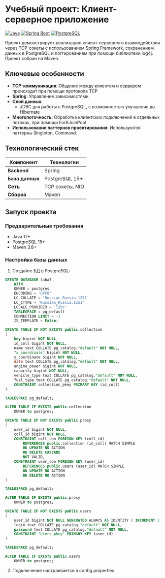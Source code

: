 # Учебный проект: Клиент-серверное приложение

[![Java](https://img.shields.io/badge/Java-17+-blue.svg)](https://java.com)
[![Spring Boot](https://img.shields.io/badge/Spring_Boot-3.0.6-green.svg)](https://spring.io/projects/spring-boot)
[![PostgreSQL](https://img.shields.io/badge/PostgreSQL-15+-blue.svg)](https://www.postgresql.org)

Проект демонстрирует реализацию клиент-серверного взаимодействия через TCP-сокеты с использованием Spring Framework, сохранением данных в PostgreSQL и логгированием при помощи библиотеки log4j. Проект собран на Maven.

## Ключевые особенности
- **TCP-коммуникация**: Общение между клиентом и сервером происходит при помощи протокола TCP
- **Spring**: Управление зависимостями
- **Слой данных**: 
  - JDBC для работы с PostgreSQL, с возможностью улучшения до Hibernate
- **Многопоточность**: Обработка клиентских подключений в отдельных потоках, при помощи ForKJoinPool
- **Использование паттернов проектирования**: Используются паттерны Singleton, Command.


##  Технологический стек
| Компонент       | Технологии                             |
|-----------------|----------------------------------------|
| **Backend**     | Spring |
| **База данных** | PostgreSQL 15+ |
| **Сеть**        | TCP сокеты, NIO  |
| **Сборка**      | Maven |

##  Запуск проекта

### Предварительные требования
- Java 17+
- PostgreSQL 15+
- Maven 3.8+

### Настройка базы данных
1. Создайте БД в PostgreSQL:
```sql
CREATE DATABASE laba7
    WITH
    OWNER = postgres
    ENCODING = 'UTF8'
    LC_COLLATE = 'Russian_Russia.1251'
    LC_CTYPE = 'Russian_Russia.1251'
    LOCALE_PROVIDER = 'libc'
    TABLESPACE = pg_default
    CONNECTION LIMIT = -1
    IS_TEMPLATE = False;

CREATE TABLE IF NOT EXISTS public.collection
(
    key bigint NOT NULL,
    id_coll bigint NOT NULL,
    name text COLLATE pg_catalog."default" NOT NULL,
    "x_сoordinate" bigint NOT NULL,
    y_coordinate bigint NOT NULL,
    date text COLLATE pg_catalog."default" NOT NULL,
    engine_power bigint NOT NULL,
    capacity bigint NOT NULL,
    vehicle_type text COLLATE pg_catalog."default" NOT NULL,
    fuel_type text COLLATE pg_catalog."default" NOT NULL,
    CONSTRAINT collection_pkey PRIMARY KEY (id_coll)
)

TABLESPACE pg_default;

ALTER TABLE IF EXISTS public.collection
    OWNER to postgres;

CREATE TABLE IF NOT EXISTS public.proxy
(
    user_id bigint NOT NULL,
    coll_id bigint NOT NULL,
    CONSTRAINT coll_con FOREIGN KEY (coll_id)
        REFERENCES public.collection (id_coll) MATCH SIMPLE
        ON UPDATE NO ACTION
        ON DELETE CASCADE
        NOT VALID,
    CONSTRAINT user_con FOREIGN KEY (user_id)
        REFERENCES public.users (user_id) MATCH SIMPLE
        ON UPDATE NO ACTION
        ON DELETE NO ACTION
)

TABLESPACE pg_default;

ALTER TABLE IF EXISTS public.proxy
    OWNER to postgres;

CREATE TABLE IF NOT EXISTS public.users
(
    user_id bigint NOT NULL GENERATED ALWAYS AS IDENTITY ( INCREMENT 1 START 1 MINVALUE 1 MAXVALUE 9223372036854775807 CACHE 1 ),
    login text COLLATE pg_catalog."default" NOT NULL,
    password text COLLATE pg_catalog."default" NOT NULL,
    CONSTRAINT "Users_pkey" PRIMARY KEY (user_id)
)

TABLESPACE pg_default;

ALTER TABLE IF EXISTS public.users
    OWNER to postgres;
```
2. Подключение настраивается в config.properties
